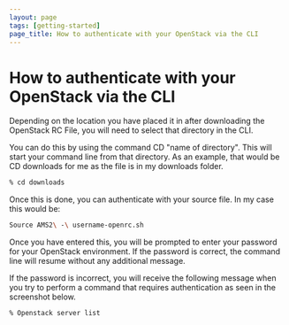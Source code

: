 ```yaml
---
layout: page
tags: [getting-started]
page_title: How to authenticate with your OpenStack via the CLI
---
```


# How to authenticate with your OpenStack via the CLI

Depending on the location you have placed it in after downloading the OpenStack RC File, you will need to select that directory in the CLI.

You can do this by using the command CD "name of directory". This will start your command line from that directory.
As an example, that would be CD downloads for me as the file is in my downloads folder.

```bash
% cd downloads
```

Once this is done, you can authenticate with your source file. In my case this would be:

```bash
Source AMS2\ -\ username-openrc.sh
```

Once you have entered this, you will be prompted to enter your password for your OpenStack environment.
If the password is correct, the command line will resume without any additional message.

If the password is incorrect, you will receive the following message when you try to perform a command that requires authentication as seen in the screenshot below.


```bash
% Openstack server list
```

